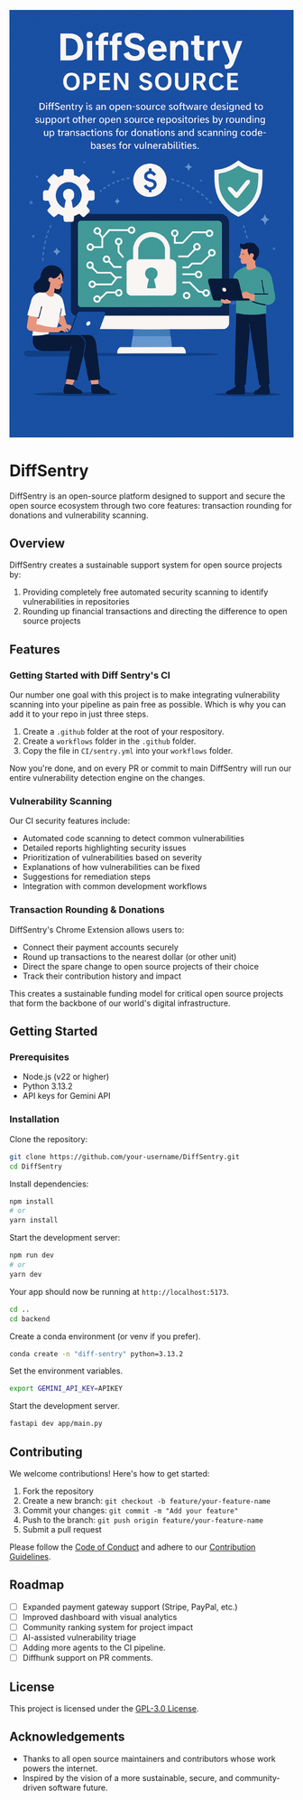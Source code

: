 
![DiffSentry Logo](/DiffSentry/src/components/images/diffsentryvert.png)

# DiffSentry

DiffSentry is an open-source platform designed to support and secure the open source ecosystem through two core features: transaction rounding for donations and vulnerability scanning.

## Overview

DiffSentry creates a sustainable support system for open source projects by:
1. Providing completely free automated security scanning to identify vulnerabilities in repositories
2. Rounding up financial transactions and directing the difference to open source projects

## Features

### Getting Started with Diff Sentry's CI

Our number one goal with this project is to make integrating vulnerability scanning
into your pipeline as pain free as possible. Which is why you can add it to your repo in 
just three steps.

1. Create a `.github` folder at the root of your respository.
2. Create a `workflows` folder in the `.github` folder.
3. Copy the file in `CI/sentry.yml` into your `workflows` folder.

Now you're done, and on every PR or commit to main DiffSentry will run our entire
vulnerability detection engine on the changes.

### Vulnerability Scanning

Our CI security features include:
- Automated code scanning to detect common vulnerabilities
- Detailed reports highlighting security issues
- Prioritization of vulnerabilities based on severity
- Explanations of how vulnerabilities can be fixed
- Suggestions for remediation steps
- Integration with common development workflows

### Transaction Rounding & Donations

DiffSentry's Chrome Extension allows users to:
- Connect their payment accounts securely
- Round up transactions to the nearest dollar (or other unit)
- Direct the spare change to open source projects of their choice
- Track their contribution history and impact

This creates a sustainable funding model for critical open source projects that form the backbone of our world's digital infrastructure.

## Getting Started

### Prerequisites
- Node.js (v22 or higher)
- Python 3.13.2 
- API keys for Gemini API

### Installation

Clone the repository:
```bash
git clone https://github.com/your-username/DiffSentry.git
cd DiffSentry
```

Install dependencies:
```bash
npm install
# or
yarn install
```

Start the development server:
```bash
npm run dev
# or
yarn dev
```

Your app should now be running at `http://localhost:5173`.

```bash
cd ..
cd backend
```

Create a conda environment (or venv if you prefer).

```bash
conda create -n "diff-sentry" python=3.13.2
```

Set the environment variables.

```bash
export GEMINI_API_KEY=APIKEY
```

Start the development server.

```bash
fastapi dev app/main.py
```

## Contributing

We welcome contributions! Here's how to get started:

1. Fork the repository  
2. Create a new branch: `git checkout -b feature/your-feature-name`  
3. Commit your changes: `git commit -m "Add your feature"`  
4. Push to the branch: `git push origin feature/your-feature-name`  
5. Submit a pull request  

Please follow the [Code of Conduct](CODE_OF_CONDUCT.md) and adhere to our [Contribution Guidelines](CONTRIBUTING.md).

## Roadmap

- [ ] Expanded payment gateway support (Stripe, PayPal, etc.)  
- [ ] Improved dashboard with visual analytics  
- [ ] Community ranking system for project impact  
- [ ] AI-assisted vulnerability triage  
- [ ] Adding more agents to the CI pipeline.
- [ ] Diffhunk support on PR comments.

## License

This project is licensed under the [GPL-3.0 License](LICENSE).

## Acknowledgements
- Thanks to all open source maintainers and contributors whose work powers the internet.  
- Inspired by the vision of a more sustainable, secure, and community-driven software future.
